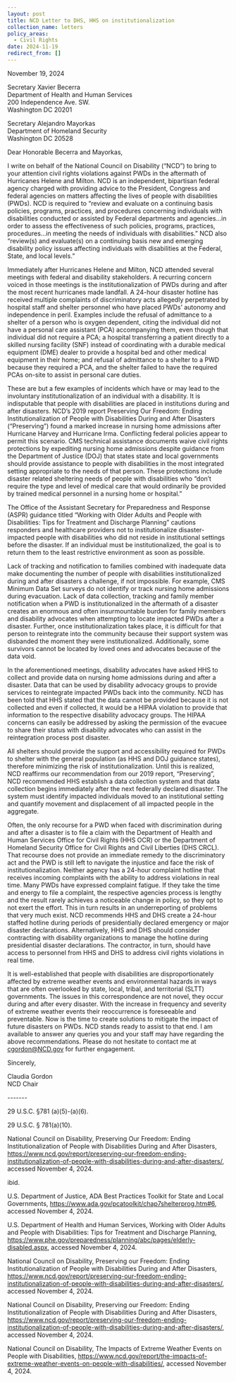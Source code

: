 ```yaml
---
layout: post
title: NCD Letter to DHS, HHS on institutionalization
collection_name: letters
policy_areas:
  - Civil Rights
date: 2024-11-19
redirect_from: []
---
```

November 19, 2024

Secretary Xavier Becerra\
Department of Health and Human Services\
200 Independence Ave. SW.\
Washington DC 20201

Secretary Alejandro Mayorkas\
Department of Homeland Security\
Washington DC 20528

Dear Honorable Becerra and Mayorkas,

I write on behalf of the National Council on Disability (“NCD”) to bring to your attention civil rights violations against PWDs in the aftermath of Hurricanes Helene and Milton. NCD is an independent, bipartisan federal agency charged with providing advice to the President, Congress and federal agencies on matters affecting the lives of people with disabilities (PWDs). NCD is required to “review and evaluate on a continuing basis policies, programs, practices, and procedures concerning individuals with disabilities conducted or assisted by Federal departments and agencies…in order to assess the effectiveness of such policies, programs, practices, procedures…in meeting the needs of individuals with disabilities.”  NCD also “review(s) and evaluate(s) on a continuing basis new and emerging disability policy issues affecting individuals with disabilities at the Federal, State, and local levels.”  

Immediately after Hurricanes Helene and Milton, NCD attended several  meetings with federal and disability stakeholders. A recurring concern voiced in those meetings is the institutionalization of PWDs during and after the most recent hurricanes made landfall. A 24-hour disaster hotline has received multiple complaints of discriminatory acts allegedly perpetrated by hospital staff and shelter personnel who have placed PWDs’ autonomy and independence in peril. Examples include the refusal of admittance to a shelter of a person who is oxygen dependent, citing the individual did not have a personal care assistant (PCA) accompanying them, even though that individual did not require a PCA; a hospital transferring a patient directly to a skilled nursing facility (SNF) instead of coordinating with a durable medical equipment (DME) dealer to provide a hospital bed and other medical equipment in their home; and refusal of admittance to a shelter to a PWD because they required a PCA, and the shelter failed to have the required PCAs on-site to assist in personal care duties.  

These are but a few examples of incidents which have or may lead to the involuntary institutionalization of an individual with a disability. It is indisputable that people with disabilities are placed in institutions during and after disasters. NCD’s 2019 report Preserving Our Freedom: Ending Institutionalization of People with Disabilities During and After Disasters (“Preserving”)   found a marked increase in nursing home admissions after Hurricane Harvey and Hurricane Irma.  Conflicting federal policies appear to permit this scenario. CMS technical assistance documents waive civil rights protections by expediting nursing home admissions despite guidance from the Department of Justice (DOJ) that states state and local governments should provide assistance to people with disabilities in the most integrated setting appropriate to the needs of that person. These protections include disaster related sheltering needs of people with disabilities who “don’t require the type and level of medical care that would ordinarily be provided by trained medical personnel in a nursing home or hospital.” 

The Office of the Assistant Secretary for Preparedness and Response (ASPR) guidance titled “Working with Older Adults and People with Disabilities: Tips for Treatment and Discharge Planning” cautions responders and healthcare providers not to institutionalize disaster-impacted people with disabilities who did not reside in institutional settings before the disaster. If an individual must be institutionalized, the goal is to return them to the least restrictive environment as soon as possible. 

Lack of tracking and notification to families combined with inadequate data make documenting the number of people with disabilities institutionalized during and after disasters a challenge, if not impossible. For example, CMS Minimum Data Set surveys do not identify or track nursing home admissions during evacuation.  Lack of data collection, tracking and family member notification when a PWD is institutionalized in the aftermath of a disaster creates an enormous and often insurmountable burden for family members and disability advocates when attempting to locate impacted PWDs after a disaster. Further, once institutionalization takes place, it is difficult for that person to reintegrate into the community because their support system was disbanded the moment they were institutionalized. Additionally, some survivors cannot be located by loved ones and advocates because of the data void.

In the aforementioned meetings, disability advocates have asked HHS to collect and provide data on nursing home admissions during and after a disaster. Data that can be used by disability advocacy groups to provide services to reintegrate impacted PWDs back into the community. NCD has been told that HHS stated that the data cannot be provided because it is not collected and even if collected, it would be a HIPAA violation to provide that information to the respective disability advocacy groups. The HIPAA concerns can easily be addressed by asking the permission of the evacuee to share their status with disability advocates who can assist in the reintegration process post disaster. 

All shelters should provide the support and accessibility required for PWDs to shelter with the general population (as HHS and DOJ guidance states), therefore minimizing the risk of institutionalization. Until this is realized, NCD reaffirms our recommendation from our 2019 report, “Preserving”, NCD recommended HHS establish a data collection system and that data collection begins immediately after the next federally declared disaster. The system must identify impacted individuals moved to an institutional setting and quantify movement and displacement of all impacted people in the aggregate. 

Often, the only recourse for a PWD when faced with discrimination during and after a disaster is to file a claim with the Department of Health and Human Services Office for Civil Rights (HHS OCR) or the Department of Homeland Security Office for Civil Rights and Civil Liberties (DHS CRCL). That recourse does not provide an immediate remedy to the discriminatory act and the PWD is still left to navigate the injustice and face the risk of institutionalization. Neither agency has a 24-hour complaint hotline that receives incoming complaints with the ability to address violations in real time. Many PWDs have expressed complaint fatigue. If they take the time and energy to file a complaint, the respective agencies process is lengthy and the result rarely achieves a noticeable change in policy, so they opt to not exert the effort. This in turn results in an underreporting of problems that very much exist. NCD recommends HHS and DHS  create a 24-hour staffed hotline during periods of presidentially declared emergency or major disaster declarations. Alternatively, HHS and DHS should consider contracting  with disability organizations to manage the hotline during presidential disaster declarations. The contractor, in turn, should have access to personnel from HHS and DHS to address civil rights violations in real time.

It is well-established that people with disabilities are disproportionately affected by extreme weather events and environmental hazards in ways that are often overlooked by state, local, tribal, and territorial (SLTT) governments.  The issues in this correspondence are not novel, they occur during and after every disaster. With the increase in frequency and severity of extreme weather events their reoccurrence is foreseeable and preventable. Now is the time to create solutions to mitigate the impact of future disasters on PWDs. NCD stands ready to assist to that end. I am available to answer any queries you and your staff may have regarding the above recommendations. Please do not hesitate to contact me at cgordon@NCD.gov for further engagement. 

Sincerely,

Claudia Gordon\
NCD Chair



\-------

  29 U.S.C. §781 (a)(5)-(a)(6).

  29 U.S.C. § 781(a)(10).

  National Council on Disability, Preserving Our Freedom: Ending Institutionalization of People with Disabilities During and After Disasters, https://www.ncd.gov/report/preserving-our-freedom-ending-institutionalization-of-people-with-disabilities-during-and-after-disasters/, accessed November 4, 2024.

  ibid.

  U.S. Department of Justice, ADA Best Practices Toolkit for State and Local Governments, https://www.ada.gov/pcatoolkit/chap7shelterprog.htm#6, accessed November 4, 2024.

  U.S. Department of Health and Human Services, Working with Older Adults and People with Disabilities: Tips for Treatment and Discharge Planning, https://www.phe.gov/preparedness/planning/abc/pages/elderly-disabled.aspx, accessed November 4, 2024.

  National Council on Disability, Preserving our Freedom: Ending Institutionalization of People with Disabilities During and After Disasters, https://www.ncd.gov/report/preserving-our-freedom-ending-institutionalization-of-people-with-disabilities-during-and-after-disasters/, accessed November 4, 2024.

  National Council on Disability, Preserving our Freedom: Ending Institutionalization of People with Disabilities During and After Disasters, https://www.ncd.gov/report/preserving-our-freedom-ending-institutionalization-of-people-with-disabilities-during-and-after-disasters/, accessed November 4, 2024.

  National Council on Disability, The Impacts of Extreme Weather Events on People with Disabilities, https://www.ncd.gov/report/the-impacts-of-extreme-weather-events-on-people-with-disabilities/, accessed November 4, 2024.
